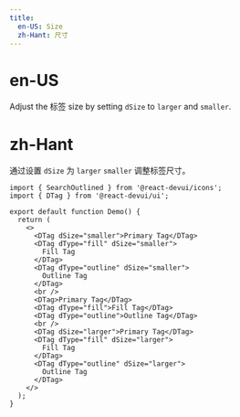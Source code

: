 ```yaml
---
title:
  en-US: Size
  zh-Hant: 尺寸
---
```


# en-US

Adjust the 标签 size by setting `dSize` to `larger` and `smaller`.

# zh-Hant

通过设置 `dSize` 为 `larger` `smaller` 调整标签尺寸。

```tsx
import { SearchOutlined } from '@react-devui/icons';
import { DTag } from '@react-devui/ui';

export default function Demo() {
  return (
    <>
      <DTag dSize="smaller">Primary Tag</DTag>
      <DTag dType="fill" dSize="smaller">
        Fill Tag
      </DTag>
      <DTag dType="outline" dSize="smaller">
        Outline Tag
      </DTag>
      <br />
      <DTag>Primary Tag</DTag>
      <DTag dType="fill">Fill Tag</DTag>
      <DTag dType="outline">Outline Tag</DTag>
      <br />
      <DTag dSize="larger">Primary Tag</DTag>
      <DTag dType="fill" dSize="larger">
        Fill Tag
      </DTag>
      <DTag dType="outline" dSize="larger">
        Outline Tag
      </DTag>
    </>
  );
}
```

